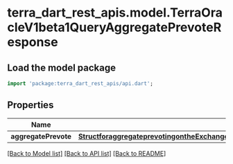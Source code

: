 # terra_dart_rest_apis.model.TerraOracleV1beta1QueryAggregatePrevoteResponse

## Load the model package
```dart
import 'package:terra_dart_rest_apis/api.dart';
```

## Properties
Name | Type | Description | Notes
------------ | ------------- | ------------- | -------------
**aggregatePrevote** | [**StructforaggregateprevotingontheExchangeRateVoteThepurposeofaggregateprevoteistohidevoteexchangerateswithhashwhichisformattedashexstringinSHA256saltexchangeratedenomExchangeratedenomvoter**](StructforaggregateprevotingontheExchangeRateVoteThepurposeofaggregateprevoteistohidevoteexchangerateswithhashwhichisformattedashexstringinSHA256saltexchangeratedenomExchangeratedenomvoter.md) |  | [optional] 

[[Back to Model list]](../README.md#documentation-for-models) [[Back to API list]](../README.md#documentation-for-api-endpoints) [[Back to README]](../README.md)


